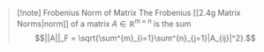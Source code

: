 >[!note] Frobenius Norm of Matrix
>The Frobenius [[2.4g Matrix Norms|norm]] of a matrix $A \in \mathbb{R}^{m \times n}$ is the sum
>$$||A||_F = \sqrt{\sum^{m}_{i=1}\sum^{n}_{j=1}|A_{ij}|^2}.$$

